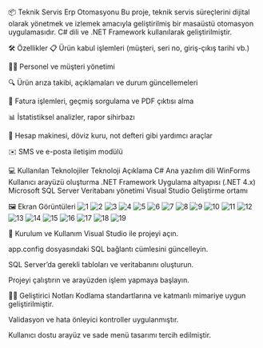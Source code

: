 📦 Teknik Servis Erp Otomasyonu
Bu proje, teknik servis süreçlerini dijital olarak yönetmek ve izlemek amacıyla geliştirilmiş bir masaüstü otomasyon uygulamasıdır. C# dili ve .NET Framework kullanılarak geliştirilmiştir.

🛠 Özellikler
📋 Ürün kabul işlemleri (müşteri, seri no, giriş-çıkış tarihi vb.)

👨‍🔧 Personel ve müşteri yönetimi

🔍 Ürün arıza takibi, açıklamaları ve durum güncellemeleri

🧾 Fatura işlemleri, geçmiş sorgulama ve PDF çıktısı alma

📊 İstatistiksel analizler, rapor sihirbazı

🧰 Hesap makinesi, döviz kuru, not defteri gibi yardımcı araçlar

✉️ SMS ve e-posta iletişim modülü

💻 Kullanılan Teknolojiler
Teknoloji	Açıklama
C#	Ana yazılım dili
WinForms	Kullanıcı arayüzü oluşturma
.NET Framework	Uygulama altyapısı (.NET 4.x)
Microsoft SQL Server	Veritabanı yönetimi
Visual Studio	Geliştirme ortamı

🖼 Ekran Görüntüleri
![1](Resimler/1.png)
![2](Resimler/2.png)
![3](Resimler/3.png)
![4](Resimler/4.png)
![5](Resimler/5.png)
![6](Resimler/6.png)
![7](Resimler/7.png)
![8](Resimler/8.png)
![9](Resimler/9.png)
![10](Resimler/10.png)
![11](Resimler/11.png)
![12](Resimler/12.png)
![13](Resimler/13.png)
![14](Resimler/14.png)
![15](Resimler/15.png)
![16](Resimler/16.png)
![17](Resimler/17.png)
![18](Resimler/18.png)
![19](Resimler/19.png)

🚀 Kurulum ve Kullanım
Visual Studio ile projeyi açın.

app.config dosyasındaki SQL bağlantı cümlesini güncelleyin.

SQL Server’da gerekli tabloları ve veritabanını oluşturun.

Projeyi çalıştırın ve arayüzden işlem yapmaya başlayın.

👨‍💻 Geliştirici Notları
Kodlama standartlarına ve katmanlı mimariye uygun geliştirilmiştir.

Validasyon ve hata önleyici kontroller uygulanmıştır.

Kullanıcı dostu arayüz ve sade menü tasarımı tercih edilmiştir.
